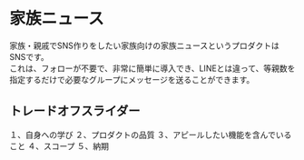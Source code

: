 # 家族ニュース

家族・親戚でSNS作りをしたい家族向けの家族ニュースというプロダクトはSNSです。  
これは、フォローが不要で、非常に簡単に導入でき、LINEとは違って、等親数を指定するだけで必要なグループにメッセージを送ることができます。

## トレードオフスライダー
１、自身への学び
２、プロダクトの品質
３、アピールしたい機能を含んでいること
４、スコープ
５、納期
